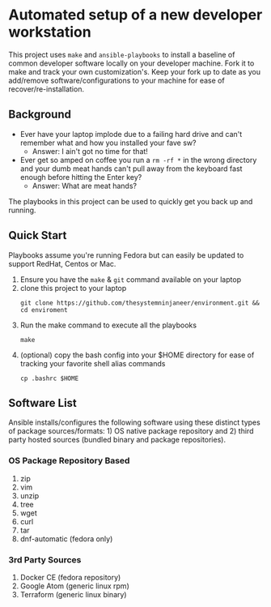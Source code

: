 # Automated setup of a new developer workstation

This project uses `make` and `ansible-playbooks` to install a baseline of common developer software locally on your developer machine. Fork it to make and track your own customization's. Keep your fork up to date as you add/remove software/configurations to your machine for ease of recover/re-installation.

## Background

* Ever have your laptop implode due to a failing hard drive and can't remember what and how you installed your fave sw?
  * Answer: I ain't got no time for that!
* Ever get so amped on coffee you run a `rm -rf *` in the wrong directory and your dumb meat hands can't pull away from the keyboard fast enough before hitting the Enter key?
  * Answer: What are meat hands?

The playbooks in this project can be used to quickly get you back up and running.

## Quick Start

Playbooks assume you're running Fedora but can easily be updated to support RedHat, Centos or Mac.

1. Ensure you have the `make` & `git` command available on your laptop
2. clone this project to your laptop
   ```
   git clone https://github.com/thesystemninjaneer/environment.git && cd enviroment
   ```
3. Run the make command to execute all the playbooks
   ```
   make
   ```
4. (optional) copy the bash config into your $HOME directory for ease of tracking your favorite shell alias commands
   ```
   cp .bashrc $HOME
   ```

## Software List

Ansible installs/configures the following software using these distinct types of package sources/formats: 1) OS native package repository and 2) third party hosted sources (bundled binary and package repositories).

### OS Package Repository Based

1. zip
1. vim
1. unzip
1. tree
1. wget
1. curl
1. tar
1. dnf-automatic (fedora only)

### 3rd Party Sources

1. Docker CE (fedora repository)
1. Google Atom (generic linux rpm)
1. Terraform (generic linux binary)
